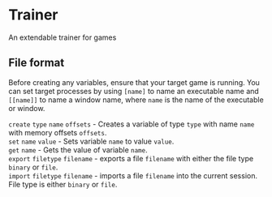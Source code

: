 # Trainer
An extendable trainer for games

## File format
Before creating any variables, ensure that your target game is running. You can set target processes by using `[name]` to name an executable name and `[[name]]` to name a window name, where `name` is the name of the executable or window. 

`create` `type` `name` `offsets` - Creates a variable of type `type` with name `name` with memory offsets `offsets`.  
`set` `name` `value` - Sets variable `name` to value `value`.  
`get` `name` - Gets the value of variable `name`.  
`export` `filetype` `filename` - exports a file `filename` with either the file type `binary` or `file`.  
`import` `filetype` `filename` - imports a file `filename` into the current session. File type is either `binary` or `file`.  
